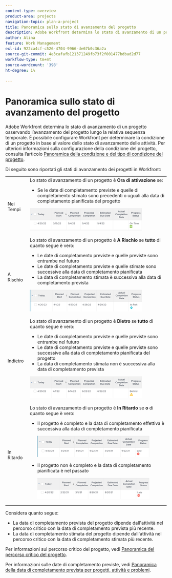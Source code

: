```yaml
---
content-type: overview
product-area: projects
navigation-topic: plan-a-project
title: Panoramica sullo stato di avanzamento del progetto
description: Adobe Workfront determina lo stato di avanzamento di un progetto osservando l’avanzamento del progetto lungo la relativa sequenza temporale. È possibile configurare Workfront per determinare la condizione di un progetto in base al valore dello stato di avanzamento delle attività. Ulteriori informazioni sullo stato di avanzamento del progetto in questo articolo .
author: Alina
feature: Work Management
exl-id: 922ca4cf-c526-4704-9966-de67b0c36a2a
source-git-commit: 4e3cafafb121371249fb73f2f001477bdbad2d77
workflow-type: tm+mt
source-wordcount: '398'
ht-degree: 1%

---
```


# Panoramica sullo stato di avanzamento del progetto

<!--Audited: 12/2023-->

Adobe Workfront determina lo stato di avanzamento di un progetto osservando l’avanzamento del progetto lungo la relativa sequenza temporale. È possibile configurare Workfront per determinare la condizione di un progetto in base al valore dello stato di avanzamento delle attività. Per ulteriori informazioni sulla configurazione della condizione del progetto, consulta l’articolo [Panoramica della condizione e del tipo di condizione del progetto](../../../manage-work/projects/manage-projects/project-condition-and-condition-type.md).

Di seguito sono riportati gli stati di avanzamento dei progetti in Workfront:

<table style="table-layout:auto"> 
 <col> 
 <col> 
 <tbody> 
  <tr> 
   <td>Nei Tempi</td> 
   <td> Lo stato di avanzamento di un progetto è <strong>Ora di attivazione</strong> se:<ul><li>Se le date di completamento previste e quelle di completamento stimato sono precedenti o uguali alla data di completamento pianificata del progetto</li></ul> <p> <img src="assets/project-on-time-progress-status-350x69.png" style="width: 350;height: 69;"> </p> </td> 
  </tr> 
  <tr> 
   <td>A Rischio</td> 
   <td> Lo stato di avanzamento di un progetto è <strong>A Rischio</strong> se <strong>tutto</strong> di quanto segue è vero:<ul><li>Le date di completamento previste e quelle previste sono entrambe nel futuro</li><li> Le date di completamento previste e quelle stimate sono successive alla data di completamento pianificata</li><li> La data di completamento stimata è successiva alla data di completamento prevista</li></ul><p> <img src="assets/project-at-risk-progress-status-350x67.png" style="width: 350;height: 67;"> </p> </td> 
  </tr> 
  <tr> 
   <td>Indietro</td> 
   <td> Lo stato di avanzamento di un progetto è <strong>Dietro</strong> se <strong>tutto</strong> di quanto segue è vero:<ul><li>Le date di completamento previste e quelle previste sono entrambe nel futuro</li><li> Le date di completamento previste e quelle previste sono successive alla data di completamento pianificata del progetto</li><li> La data di completamento stimata non è successiva alla data di completamento prevista</li></ul> <p> <img src="assets/project-behind-progress-status-350x67.png" style="width: 350;height: 67;"> </p> </td> 
  </tr> 
  <tr> 
   <td>In Ritardo</td> 
   <td> 
     Lo stato di avanzamento di un progetto è <strong>In Ritardo</strong> se <strong>o</strong> di quanto segue è vero:<ul><li>Il progetto è completo e la data di completamento effettiva è successiva alla data di completamento pianificata <p> <img src="assets/project-late-progress-status-350x66.png" style="width: 350;height: 66;"> </p> </li> 
     <li> <p>Il progetto non è completo e la data di completamento pianificata è nel passato <p> <img src="assets/project-late-progress-status-incomplete-status-350x66.png" style="width: 350;height: 66;"> </p> </li> 
    </ul> </td> 
  </tr> 
 </tbody> 
</table>

Considera quanto segue:

* La data di completamento prevista del progetto dipende dall&#39;attività nel percorso critico con la data di completamento prevista più recente.
* La data di completamento stimata del progetto dipende dall&#39;attività nel percorso critico con la data di completamento stimata più recente.

Per informazioni sul percorso critico del progetto, vedi [Panoramica del percorso critico del progetto](../../../manage-work/tasks/manage-tasks/critical-path.md).

Per informazioni sulle date di completamento previste, vedi [Panoramica della data di completamento prevista per progetti, attività e problemi](../../../manage-work/projects/planning-a-project/project-projected-completion-date.md).
